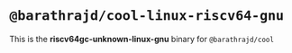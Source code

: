 # `@barathrajd/cool-linux-riscv64-gnu`

This is the **riscv64gc-unknown-linux-gnu** binary for `@barathrajd/cool`
